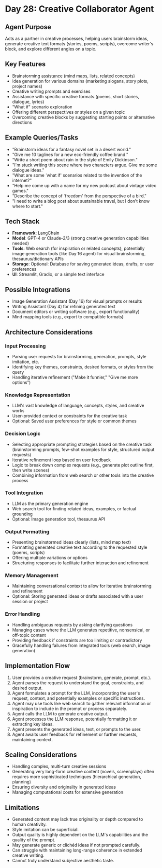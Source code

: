 # Day 28: Creative Collaborator Agent

## Agent Purpose
Acts as a partner in creative processes, helping users brainstorm ideas, generate creative text formats (stories, poems, scripts), overcome writer's block, and explore different angles on a topic.

## Key Features
- Brainstorming assistance (mind maps, lists, related concepts)
- Idea generation for various domains (marketing slogans, story plots, project names)
- Creative writing prompts and exercises
- Assistance with specific creative formats (poems, short stories, dialogue, lyrics)
- "What if" scenario exploration
- Offering different perspectives or styles on a given topic
- Overcoming creative blocks by suggesting starting points or alternative directions

## Example Queries/Tasks
- "Brainstorm ideas for a fantasy novel set in a desert world."
- "Give me 10 taglines for a new eco-friendly coffee brand."
- "Write a short poem about rain in the style of Emily Dickinson."
- "I'm stuck writing this scene where two characters argue. Give me some dialogue ideas."
- "What are some 'what if' scenarios related to the invention of the internet?"
- "Help me come up with a name for my new podcast about vintage video games."
- "Describe the concept of 'freedom' from the perspective of a bird."
- "I need to write a blog post about sustainable travel, but I don't know where to start."

## Tech Stack
- **Framework**: LangChain
- **Model**: GPT-4 or Claude-2/3 (strong creative generation capabilities needed)
- **Tools**: Web search (for inspiration or related concepts), potentially image generation tools (like Day 16 agent) for visual brainstorming, thesaurus/dictionary APIs
- **Storage**: Optional: Database for saving generated ideas, drafts, or user preferences
- **UI**: Streamlit, Gradio, or a simple text interface

## Possible Integrations
- Image Generation Assistant (Day 16) for visual prompts or results
- Writing Assistant (Day 4) for refining generated text
- Document editors or writing software (e.g., export functionality)
- Mind mapping tools (e.g., export to compatible formats)

## Architecture Considerations

### Input Processing
- Parsing user requests for brainstorming, generation, prompts, style imitation, etc.
- Identifying key themes, constraints, desired formats, or styles from the query
- Handling iterative refinement ("Make it funnier," "Give me more options")

### Knowledge Representation
- LLM's vast knowledge of language, concepts, styles, and creative works
- User-provided context or constraints for the creative task
- Optional: Saved user preferences for style or common themes

### Decision Logic
- Selecting appropriate prompting strategies based on the creative task (brainstorming prompts, few-shot examples for style, structured output requests)
- Iterative refinement loop based on user feedback
- Logic to break down complex requests (e.g., generate plot outline first, then write scenes)
- Combining information from web search or other tools into the creative process

### Tool Integration
- LLM as the primary generation engine
- Web search tool for finding related ideas, examples, or factual grounding
- Optional: Image generation tool, thesaurus API

### Output Formatting
- Presenting brainstormed ideas clearly (lists, mind map text)
- Formatting generated creative text according to the requested style (poems, scripts)
- Offering multiple variations or options
- Structuring responses to facilitate further interaction and refinement

### Memory Management
- Maintaining conversational context to allow for iterative brainstorming and refinement
- Optional: Storing generated ideas or drafts associated with a user session or project

### Error Handling
- Handling ambiguous requests by asking clarifying questions
- Managing cases where the LLM generates repetitive, nonsensical, or off-topic content
- Providing feedback if constraints are too limiting or contradictory
- Gracefully handling failures from integrated tools (web search, image generation)

## Implementation Flow
1. User provides a creative request (brainstorm, generate, prompt, etc.).
2. Agent parses the request to understand the goal, constraints, and desired output.
3. Agent formulates a prompt for the LLM, incorporating the user's request, context, and potentially examples or specific instructions.
4. Agent may use tools like web search to gather relevant information or inspiration to include in the prompt or process separately.
5. Agent calls the LLM to generate creative output.
6. Agent processes the LLM response, potentially formatting it or extracting key ideas.
7. Agent presents the generated ideas, text, or prompts to the user.
8. Agent awaits user feedback for refinement or further requests, maintaining context.

## Scaling Considerations
- Handling complex, multi-turn creative sessions
- Generating very long-form creative content (novels, screenplays) often requires more sophisticated techniques (hierarchical generation, planning)
- Ensuring diversity and originality in generated ideas
- Managing computational costs for extensive generation

## Limitations
- Generated content may lack true originality or depth compared to human creativity.
- Style imitation can be superficial.
- Output quality is highly dependent on the LLM's capabilities and the quality of the prompt.
- May generate generic or clichéd ideas if not prompted carefully.
- Can struggle with maintaining long-range coherence in extended creative writing.
- Cannot truly understand subjective aesthetic taste.